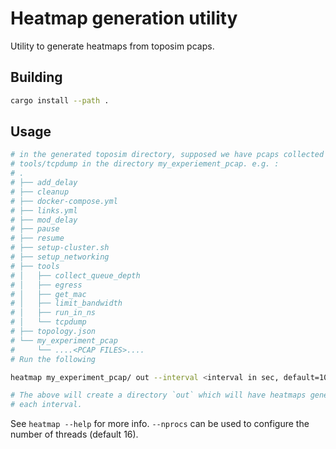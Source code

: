 # Heatmap generation utility

Utility to generate heatmaps from toposim pcaps.

## Building

```bash
cargo install --path .
```

## Usage

```bash
# in the generated toposim directory, supposed we have pcaps collected with
# tools/tcpdump in the directory my_experiement_pcap. e.g. :
# .
# ├── add_delay
# ├── cleanup
# ├── docker-compose.yml
# ├── links.yml
# ├── mod_delay
# ├── pause
# ├── resume
# ├── setup-cluster.sh
# ├── setup_networking
# ├── tools
# │   ├── collect_queue_depth
# │   ├── egress
# │   ├── get_mac
# │   ├── limit_bandwidth
# │   ├── run_in_ns
# │   └── tcpdump
# ├── topology.json
# └── my_experiment_pcap
#     └── ....<PCAP FILES>....
# Run the following

heatmap my_experiment_pcap/ out --interval <interval in sec, default=10>

# The above will create a directory `out` which will have heatmaps generated for 
# each interval.
```

See `heatmap --help` for more info.
`--nprocs` can be used to configure the number of threads (default 16).
